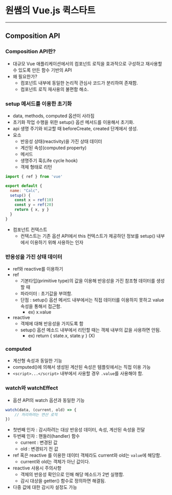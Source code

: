 # 원쌤의 Vue.js 퀵스타트
___
## Composition API
### Composition API란?
* 대규모 Vue 애플리케이션에서의 컴포넌트 로직을 효과적으로 구성하고 재사용할 수 있도록 만든 함수 기반의 API
* 왜 필요한가?
  * 컴포넌트 내부에 동일한 논리적 관심사 코드가 분리하여 존재함.
  * 컴포넌트 로직 재사용의 불편함 해소.
### setup 메서드를 이용한 초기화
* data, methods, computed 옵션이 사라짐
* 초기화 작업 수행을 위한 setup() 옵션 메서드를 이용해서 초기화.
* api 생명 주기와 비교할 때 beforeCreate, created 단계에서 생성.
* 요소
  * 반응성 상태(reactivity)을 가진 상태 데이터
  * 계산된 속성(computed property)
  * 메서드
  * 생명주기 훅(Life cycle hook)
  * 객체 형태로 리턴
```javascript
import { ref } from 'vue'

export default {
  name: "Calc",
  setup() {
    const x = ref(10)
    const y = ref(20)
    return { x, y }
  }
}
```
* 컴포넌트 컨텍스트
  * 컨텍스트는 기존 옵션 API에서 this 컨텍스트가 제공하던 정보를 setup() 내부에서 이용하기 위해 사용하는 인자

### 반응성을 가진 상태 데이터
* ref와 reactive를 이용하기
* ref
  * 기본타입(primitive type)의 값을 이용해 반응성을 가진 참조형 데이터를 생성할 때
  * 파라미터 : 초기값을 부여함.
  * 단점 : setup() 옵션 메서드 내부에서는 직접 데이터를 이용하지 못하고 value 속성을 통해서 접근함.
    * ex) x.value
* reactive
  * 객체에 대해 반응성을 가지도록 함
  * setup() 옵션 메소드 내부에서 리턴할 때는 객체 내부의 값을 사용하면 안됨.
    * ex) return { state.x, state.y } (X)

### computed
* 계산형 속성과 동일한 기능
* computed()에 의해서 생성된 계산된 속성은 템플릿에서는 직접 이용 가능
* ```<script>...</script>``` 내부에서 사용할 경우 ```.value```를 사용해야 함.

### watch와 watchEffect
* 옵션 API의 watch 옵션과 동일한 기능
```javascript
watch(data, (current, old) => {
    // 처리하려는 연산 로직
})
```
* 첫번째 인자 : 감시하려는 대상 반응성 데이터, 속성, 계산된 속성을 전달
* 두번째 인자 : 핸들러(handler) 함수
  * current : 변경된 값
  * old : 변경되기 전 값
* ref 혹은 reactive 를 이용한 데이터 객체라도 current와 old는 ```value```에 해당함.
  * current와 old는 객체가 아닌 값이다.
* reactive 사용시 주의사항
  * 객체의 반응성 확인으로 인해 해당 메소드가 2번 실행함.
  * 감시 대상을 getter() 함수로 정의하면 해결됨.
* 다중 값에 대한 감시자 설정도 가능